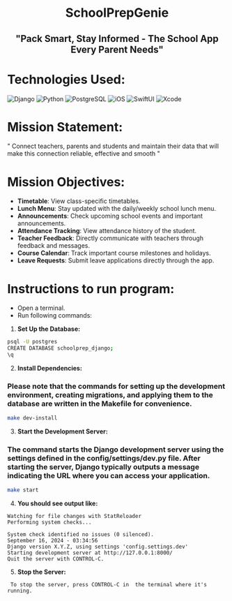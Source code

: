 
<h1 align="center">SchoolPrepGenie</h1>
<h2 align="center">"Pack Smart, Stay Informed - The School App Every Parent Needs"</h2>
<p align="center">


# Technologies Used:
![Django](https://img.shields.io/badge/-Django-white?style=for-the-badge&logo=django&logoColor=white&logoWidth=20&color=092E20)
![Python](https://img.shields.io/badge/-Python-white?style=for-the-badge&logo=python&logoColor=white&logoWidth=20&color=3776AB)
![PostgreSQL](https://img.shields.io/badge/-PostgreSQL-white?style=for-the-badge&logo=postgresql&logoColor=white&logoWidth=20&color=4169E1)
![iOS](https://img.shields.io/badge/-iOS-white?style=for-the-badge&logo=apple&logoColor=white&logoWidth=20&color=000000)
![SwiftUI](https://img.shields.io/badge/-SwiftUI-white?style=for-the-badge&logo=swift&logoColor=white&logoWidth=20&color=F05138)
![Xcode](https://img.shields.io/badge/-Xcode-white?style=for-the-badge&logo=xcode&logoColor=white&logoWidth=20&color=1575F9)


# Mission Statement:

" Connect teachers, parents and students and maintain their data that will make this connection reliable, effective and smooth "

# Mission Objectives:

- **Timetable**: View class-specific timetables.
- **Lunch Menu**: Stay updated with the daily/weekly school lunch  menu.
- **Announcements**: Check upcoming school events and important announcements.
- **Attendance Tracking**: View attendance history of the student.
- **Teacher Feedback**: Directly communicate with teachers through feedback and messages.
- **Course Calendar**: Track important course milestones and holidays.
- **Leave Requests**: Submit leave applications directly through the app.

# Instructions to run program:

- Open a terminal.
- Run following commands:

1. **Set Up the Database:**

```bash
psql -U postgres
CREATE DATABASE schoolprep_django;
\q
```


2. **Install Dependencies:**
### Please note that the commands for setting up the development environment, creating migrations, and applying them to the database are written in the Makefile for convenience.

```bash
make dev-install
```

3. **Start the Development Server:**
### The command starts the Django development server using the settings defined in the config/settings/dev.py file. After starting the server, Django typically outputs a message indicating the URL where you can access your application.

```bash
make start
```
4. **You should see output like:**


```
Watching for file changes with StatReloader
Performing system checks...

System check identified no issues (0 silenced).
September 16, 2024 - 03:34:56
Django version X.Y.Z, using settings 'config.settings.dev'
Starting development server at http://127.0.0.1:8000/
Quit the server with CONTROL-C.
```

5. **Stop the Server:**
```
 To stop the server, press CONTROL-C in  the terminal where it's running.

```



 
